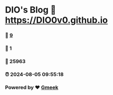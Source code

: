 # DIO's Blog :link: https://DIO0v0.github.io 
### :page_facing_up: [9](https://DIO0v0.github.io/tag.html) 
### :speech_balloon: 1 
### :hibiscus: 25963 
### :alarm_clock: 2024-08-05 09:55:18 
### Powered by :heart: [Gmeek](https://github.com/Meekdai/Gmeek)

